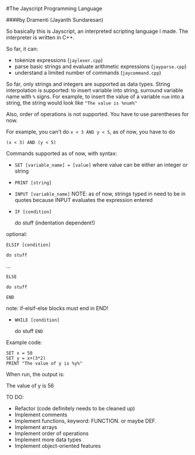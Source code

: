 #The Jayscript Programming Language

####by Dramenti (Jayanth Sundaresan)

So basically this is Jayscript, an interpreted scripting language I made. The interpreter is written in C++.

So far, it can: 
* tokenize expressions (`jaylexer.cpp`)
* parse basic strings and evaluate arithmetic expressions (`jayparse.cpp`)
* understand a limited number of commands (`jaycommand.cpp`)


So far, only strings and integers are supported as data types. String interpolation is supported:
to insert variable into string, surround variable name with `%` signs.
For example, to insert the value of a variable `num` into a string, the string would look like
`"The value is %num%"`

Also, order of operations is not supported. You have to use parentheses for now.

For example, you can't do `x < 3 AND y < 5`, as of now, you have to do 

`(x < 3) AND (y < 5)`

Commands supported as of now, with syntax:

* `SET [variable_name] = [value]` where value can be either an integer or string
* `PRINT [string]`
* `INPUT [variable_name]` NOTE: as of now, strings typed in need to be in quotes because INPUT evaluates the expression entered
* `IF [condition]`

    do stuff (indentation dependent!)

optional:

`ELSIF [condition]`

    do stuff
    
...

`ELSE`

    do stuff
    
`END`

note: if-elsif-else blocks must end in END!

* `WHILE [condition]`

    do stuff
`END`

Example code:

    SET x = 50    
    SET y = x+(3*2)
    PRINT "The value of y is %y%"

When run, the output is:

The value of y is 56


TO DO:

* Refactor (code definitely needs to be cleaned up)
* Implement comments
* Implement functions, keyword: FUNCTION. or maybe DEF.
* Implement arrays
* Implement order of operations
* Implement more data types
* Implement object-oriented features




